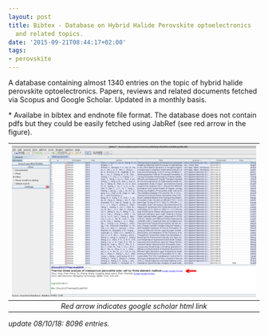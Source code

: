 ```yaml
---
layout: post
title: Bibtex - Database on Hybrid Halide Perovskite optoelectronics
  and related topics.
date: '2015-09-21T08:44:17+02:00'
tags:
- perovskite
---
```

A database containing almost 1340 entries on the topic of hybrid halide perovskite optoelectronics. Papers, reviews and related documents fetched via Scopus and Google Scholar. Updated in a monthly basis. 


\* Availabe in bibtex and endnote file format. The database does not contain pdfs but they could be easily fetched using JabRef (see red arrow in the figure).

 | ![](/imgs/inline_nv0lcw2zJO1r9flmj_540.png)   |
|:--:|
|*Red arrow indicates google scholar html link*| 

*update 08/10/18: 8096 entries.* 
